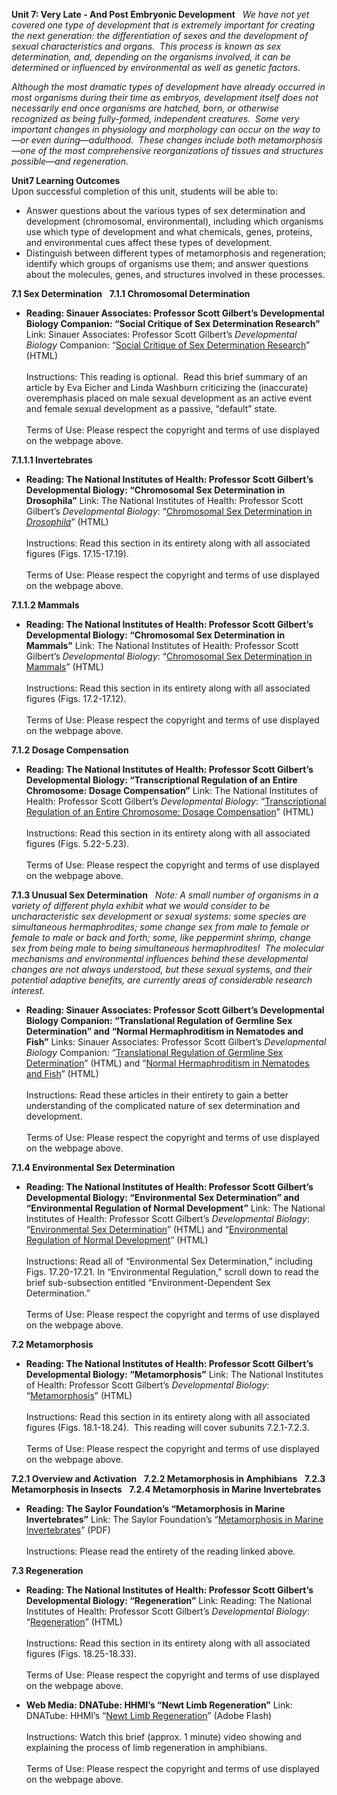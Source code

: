 **Unit 7: Very Late - And Post Embryonic Development** <span
id="7"></span> 
*We have not yet covered one type of development that is extremely
important for creating the next generation: the differentiation of sexes
and the development of sexual characteristics and organs.  This process
is known as sex determination, and, depending on the organisms involved,
it can be determined or influenced by environmental as well as genetic
factors.*  
  
 *Although the most dramatic types of development have already occurred
in most organisms during their time as embryos, development itself does
not necessarily end once organisms are hatched, born, or otherwise
recognized as being fully-formed, independent creatures.  Some very
important changes in physiology and morphology can occur on the way
to—or even during—adulthood.  These changes include both
metamorphosis—one of the most comprehensive reorganizations of tissues
and structures possible—and regeneration.*

**Unit7 Learning Outcomes**  
Upon successful completion of this unit, students will be able to:

-   Answer questions about the various types of sex determination and
    development (chromosomal, environmental), including which organisms
    use which type of development and what chemicals, genes, proteins,
    and environmental cues affect these types of development.
-   Distinguish between different types of metamorphosis and
    regeneration; identify which groups of organisms use them; and
    answer questions about the molecules, genes, and structures involved
    in these processes.

**7.1 Sex Determination** <span id="7.1"></span> 
**7.1.1 Chromosomal Determination** <span id="7.1.1"></span> 
-   **Reading: Sinauer Associates: Professor Scott Gilbert’s
    Developmental Biology Companion: “Social Critique of Sex
    Determination Research”**
    Link: Sinauer Associates: Professor Scott Gilbert’s *Developmental
    Biology* Companion: “[Social Critique of Sex Determination
    Research](http://9e.devbio.com/article.php?ch=14&id=163)” (HTML)  
        
     Instructions: This reading is optional.  Read this brief summary of
    an article by Eva Eicher and Linda Washburn criticizing the
    (inaccurate) overemphasis placed on male sexual development as an
    active event and female sexual development as a passive, “default”
    state.  
        
     Terms of Use: Please respect the copyright and terms of use
    displayed on the webpage above.

**7.1.1.1 Invertebrates** <span id="7.1.1.1"></span> 
-   **Reading: The National Institutes of Health: Professor Scott
    Gilbert’s Developmental Biology: “Chromosomal Sex Determination in
    Drosophila”**
    Link: The National Institutes of Health: Professor Scott Gilbert’s
    *Developmental Biology*: “[Chromosomal Sex Determination in
    *Drosophila*](http://www.ncbi.nlm.nih.gov/bookshelf/br.fcgi?book=dbio&part=A4137)”
    (HTML)  
        
     Instructions: Read this section in its entirety along with all
    associated figures (Figs. 17.15-17.19).  
        
     Terms of Use: Please respect the copyright and terms of use
    displayed on the webpage above.

**7.1.1.2 Mammals** <span id="7.1.1.2"></span> 
-   **Reading: The National Institutes of Health: Professor Scott
    Gilbert’s Developmental Biology: “Chromosomal Sex Determination in
    Mammals”**
    Link: The National Institutes of Health: Professor Scott Gilbert’s
    *Developmental Biology*: “[Chromosomal Sex Determination in
    Mammals](http://www.ncbi.nlm.nih.gov/bookshelf/br.fcgi?book=dbio&part=A4106)”
    (HTML)  
        
     Instructions: Read this section in its entirety along with all
    associated figures (Figs. 17.2-17.12).  
        
     Terms of Use: Please respect the copyright and terms of use
    displayed on the webpage above.

**7.1.2 Dosage Compensation** <span id="7.1.2"></span> 
-   **Reading: The National Institutes of Health: Professor Scott
    Gilbert’s Developmental Biology: “Transcriptional Regulation of an
    Entire Chromosome: Dosage Compensation”**
    Link: The National Institutes of Health: Professor Scott Gilbert’s
    *Developmental Biology*: “[Transcriptional Regulation of an Entire
    Chromosome: Dosage
    Compensation](http://www.ncbi.nlm.nih.gov/bookshelf/br.fcgi?book=dbio&part=A795)”
    (HTML)  
        
     Instructions: Read this section in its entirety along with all
    associated figures (Figs. 5.22-5.23).  
        
     Terms of Use: Please respect the copyright and terms of use
    displayed on the webpage above.

**7.1.3 Unusual Sex Determination** <span id="7.1.3"></span> 
*Note: A small number of organisms in a variety of different phyla
exhibit what we would consider to be uncharacteristic sex development or
sexual systems: some species are simultaneous hermaphrodites; some
change sex from male to female or female to male or back and forth;
some, like peppermint shrimp, change sex from being male to being
simultaneous hermaphrodites!  The molecular mechanisms and environmental
influences behind these developmental changes are not always understood,
but these sexual systems, and their potential adaptive benefits, are
currently areas of considerable research interest.*

-   **Reading: Sinauer Associates: Professor Scott Gilbert’s
    Developmental Biology Companion: “Translational Regulation of
    Germline Sex Determination” and “Normal Hermaphroditism in Nematodes
    and Fish”**
    Links: Sinauer Associates: Professor Scott Gilbert’s *Developmental
    Biology* Companion: “[Translational Regulation of Germline Sex
    Determination](http://9e.devbio.com/article.php?ch=16&id=190)”
    (HTML) and “[Normal Hermaphroditism in Nematodes and
    Fish](http://9e.devbio.com/article.php?ch=14&id=267)” (HTML)  
        
     Instructions: Read these articles in their entirety to gain a
    better understanding of the complicated nature of sex determination
    and development.  
        
     Terms of Use: Please respect the copyright and terms of use
    displayed on the webpage above.

**7.1.4 Environmental Sex Determination** <span id="7.1.4"></span> 
-   **Reading: The National Institutes of Health: Professor Scott
    Gilbert’s Developmental Biology: “Environmental Sex Determination”
    and “Environmental Regulation of Normal Development”**
    Link: The National Institutes of Health: Professor Scott Gilbert’s
    *Developmental Biology*: “[Environmental Sex
    Determination](http://www.ncbi.nlm.nih.gov/bookshelf/br.fcgi?book=dbio&part=A4150)”
    (HTML) and “[Environmental Regulation of Normal
    Development](http://www.ncbi.nlm.nih.gov/bookshelf/br.fcgi?book=dbio&part=A5122#A5137)”
    (HTML)  
        
     Instructions: Read all of “Environmental Sex Determination,”
    including Figs. 17.20-17.21. In “Environmental Regulation,” scroll
    down to read the brief sub-subsection entitled
    “Environment-Dependent Sex Determination.”  
        
     Terms of Use: Please respect the copyright and terms of use
    displayed on the webpage above.

**7.2 Metamorphosis** <span id="7.2"></span> 
-   **Reading: The National Institutes of Health: Professor Scott
    Gilbert’s Developmental Biology: “Metamorphosis”**
    Link: The National Institutes of Health: Professor Scott Gilbert’s
    *Developmental Biology*:
    “[Metamorphosis](http://www.ncbi.nlm.nih.gov/bookshelf/br.fcgi?book=dbio&part=A4302)”
    (HTML)  
        
     Instructions: Read this section in its entirety along with all
    associated figures (Figs. 18.1-18.24).  This reading will cover
    subunits 7.2.1-7.2.3.  
        
     Terms of Use: Please respect the copyright and terms of use
    displayed on the webpage above.

**7.2.1 Overview and Activation** <span id="7.2.1"></span> 
**7.2.2 Metamorphosis in Amphibians** <span id="7.2.2"></span> 
**7.2.3 Metamorphosis in Insects** <span id="7.2.3"></span> 
**7.2.4 Metamorphosis in Marine Invertebrates** <span
id="7.2.4"></span> 
-   **Reading: The Saylor Foundation’s “Metamorphosis in Marine
    Invertebrates”**
    Link: The Saylor Foundation’s “[Metamorphosis in Marine
    Invertebrates](https://resources.saylor.org/wwwresources/archived/site/wp-content/uploads/2011/05/BIO310-Metamorphosis-in-Marine-Invertebrates.pdf)”
    (PDF)  
                              
     Instructions: Please read the entirety of the reading linked above.

**7.3 Regeneration** <span id="7.3"></span> 
-   **Reading: The National Institutes of Health: Professor Scott
    Gilbert’s Developmental Biology: “Regeneration”**
    Link: Reading: The National Institutes of Health: Professor Scott
    Gilbert’s *Developmental Biology*:
    “[Regeneration](http://www.ncbi.nlm.nih.gov/bookshelf/br.fcgi?book=dbio&part=A4360)”
    (HTML)  
        
     Instructions: Read this section in its entirety along with all
    associated figures (Figs. 18.25-18.33).  
        
     Terms of Use: Please respect the copyright and terms of use
    displayed on the webpage above.

-   **Web Media: DNATube: HHMI’s “Newt Limb Regeneration”**
    Link: DNATube: HHMI’s “[Newt Limb
    Regeneration](http://www.dnatube.com/video/504/Newt-Limb-Regeneration)”
    (Adobe Flash)  
        
     Instructions: Watch this brief (approx. 1 minute) video showing and
    explaining the process of limb regeneration in amphibians.  
        
     Terms of Use: Please respect the copyright and terms of use
    displayed on the webpage above.


